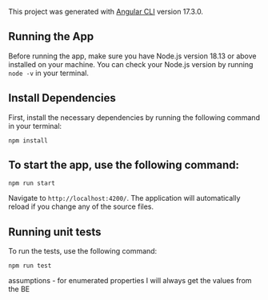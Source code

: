 This project was generated with [Angular CLI](https://github.com/angular/angular-cli) version 17.3.0.

## Running the App

Before running the app, make sure you have Node.js version 18.13 or above installed on your machine. You can check your Node.js version by running `node -v` in your terminal.

## Install Dependencies

First, install the necessary dependencies by running the following command in your terminal:

`npm install`

## To start the app, use the following command:

`npm run start`

Navigate to `http://localhost:4200/`. The application will automatically reload if you change any of the source files.

## Running unit tests

To run the tests, use the following command:

`npm run test`

assumptions - for enumerated properties I will always get the values from the BE
